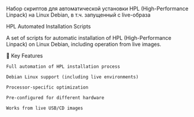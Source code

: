 Набор скриптов для автоматической установки HPL (High-Performance Linpack) на Linux Debian, в т.ч. запущенный с live-образа

HPL Automated Installation Scripts

A set of scripts for automatic installation of HPL (High-Performance Linpack) on Linux Debian, including operation from live images.

🌟 Key Features

    Full automation of HPL installation process

    Debian Linux support (including live environments)

    Processor-specific optimization

    Pre-configured for different hardware

    Works from live USB/CD images
